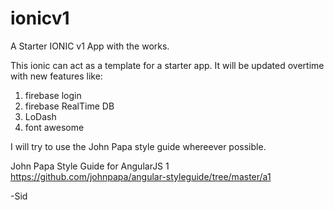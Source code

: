 # ionicv1
A Starter IONIC v1 App with the works.

This ionic can act as a template for a starter app. It will be updated overtime with new features like:
1. firebase login
2. firebase RealTime DB
3. LoDash 
4. font awesome


I will try to use the John Papa style guide whereever possible.

John Papa Style Guide for AngularJS 1
https://github.com/johnpapa/angular-styleguide/tree/master/a1



-Sid


